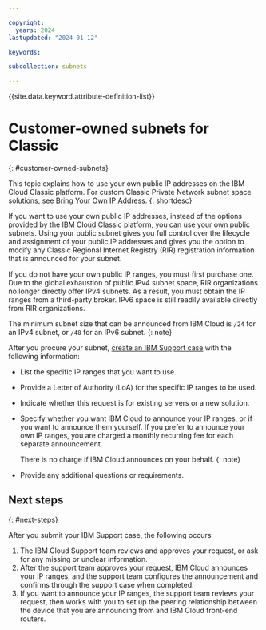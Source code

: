 ```yaml
---

copyright:
  years: 2024
lastupdated: "2024-01-12"

keywords:

subcollection: subnets

---
```


{{site.data.keyword.attribute-definition-list}}

# Customer-owned subnets for Classic
{: #customer-owned-subnets}

This topic explains how to use your own public IP addresses on the IBM Cloud Classic platform. For custom Classic Private Network subnet space solutions, see [Bring Your Own IP Address](/docs/solution-tutorials?topic=solution-tutorials-byoip).
{: shortdesc}

If you want to use your own public IP addresses, instead of the options provided by the IBM Cloud Classic platform, you can use your own public subnets. Using your public subnet gives you full control over the lifecycle and assignment of your public IP addresses and gives you the option to modify any Classic Regional Internet Registry (RIR) registration information that is announced for your subnet.

If you do not have your own public IP ranges, you must first purchase one. Due to the global exhaustion of public IPv4 subnet space, RIR organizations no longer directly offer IPv4 subnets. As a result, you must obtain the IP ranges from a third-party broker. IPv6 space is still readily available directly from RIR organizations. 

The minimum subnet size that can be announced from IBM Cloud is `/24` for an IPv4 subnet, or `/48` for an IPv6 subnet.
{: note}

After you procure your subnet, [create an IBM Support case](/docs/get-support?topic=get-support-open-case&interface=ui) with the following information:

* List the specific IP ranges that you want to use.
* Provide a Letter of Authority (LoA) for the specific IP ranges to be used.
* Indicate whether this request is for existing servers or a new solution.
* Specify whether you want IBM Cloud to announce your IP ranges, or if you want to announce them yourself. If you prefer to announce your own IP ranges, you are charged a monthly recurring fee for each separate announcement.

   There is no charge if IBM Cloud announces on your behalf.
   {: note}

* Provide any additional questions or requirements.

## Next steps
{: #next-steps}

After you submit your IBM Support case, the following occurs:

1. The IBM Cloud Support team reviews and approves your request, or ask for any missing or unclear information.
1. After the support team approves your request, IBM Cloud announces your IP ranges, and the support team configures the announcement and confirms through the support case when completed.
1. If you want to announce your IP ranges, the support team reviews your request, then works with you to set up the peering relationship between the device that you are announcing from and IBM Cloud front-end routers.

